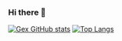 ### Hi there 👋

<!--
**Gex-dev69/Gex-dev69** is a ✨ _special_ ✨ repository because its `README.md` (this file) appears on your GitHub profile.

Here are some ideas to get you started:

- 🔭 I’m currently working on ...
- 🌱 I’m currently learning ...
- 👯 I’m looking to collaborate on ...
- 🤔 I’m looking for help with ...
- 💬 Ask me about ...
- 📫 How to reach me: ...
- 😄 Pronouns: ...
- ⚡ Fun fact: ...
-->

[![Gex GitHub stats](https://github-readme-stats.vercel.app/api?username=Gex-dev69&show_icons=true&theme=dracula)](https://github.com/anuraghazra/github-readme-stats)
[![Top Langs](https://github-readme-stats.vercel.app/api/top-langs/?username=Gex-dev69&layout=compact&hide=css&theme=dracula&langs_count=8)](https://github.com/anuraghazra/github-readme-stats)
